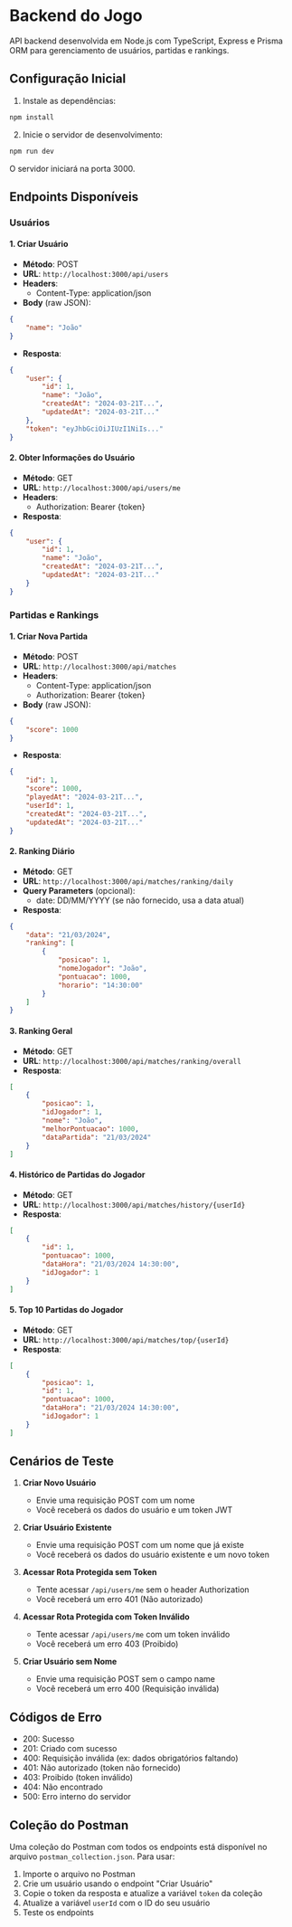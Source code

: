 # Backend do Jogo

API backend desenvolvida em Node.js com TypeScript, Express e Prisma ORM para gerenciamento de usuários, partidas e rankings.

## Configuração Inicial

1. Instale as dependências:
```bash
npm install
```

2. Inicie o servidor de desenvolvimento:
```bash
npm run dev
```

O servidor iniciará na porta 3000.

## Endpoints Disponíveis

### Usuários

#### 1. Criar Usuário
- **Método**: POST
- **URL**: `http://localhost:3000/api/users`
- **Headers**: 
  - Content-Type: application/json
- **Body** (raw JSON):
```json
{
    "name": "João"
}
```
- **Resposta**:
```json
{
    "user": {
        "id": 1,
        "name": "João",
        "createdAt": "2024-03-21T...",
        "updatedAt": "2024-03-21T..."
    },
    "token": "eyJhbGciOiJIUzI1NiIs..."
}
```

#### 2. Obter Informações do Usuário
- **Método**: GET
- **URL**: `http://localhost:3000/api/users/me`
- **Headers**: 
  - Authorization: Bearer {token}
- **Resposta**:
```json
{
    "user": {
        "id": 1,
        "name": "João",
        "createdAt": "2024-03-21T...",
        "updatedAt": "2024-03-21T..."
    }
}
```

### Partidas e Rankings

#### 1. Criar Nova Partida
- **Método**: POST
- **URL**: `http://localhost:3000/api/matches`
- **Headers**: 
  - Content-Type: application/json
  - Authorization: Bearer {token}
- **Body** (raw JSON):
```json
{
    "score": 1000
}
```
- **Resposta**:
```json
{
    "id": 1,
    "score": 1000,
    "playedAt": "2024-03-21T...",
    "userId": 1,
    "createdAt": "2024-03-21T...",
    "updatedAt": "2024-03-21T..."
}
```

#### 2. Ranking Diário
- **Método**: GET
- **URL**: `http://localhost:3000/api/matches/ranking/daily`
- **Query Parameters** (opcional):
  - date: DD/MM/YYYY (se não fornecido, usa a data atual)
- **Resposta**:
```json
{
    "data": "21/03/2024",
    "ranking": [
        {
            "posicao": 1,
            "nomeJogador": "João",
            "pontuacao": 1000,
            "horario": "14:30:00"
        }
    ]
}
```

#### 3. Ranking Geral
- **Método**: GET
- **URL**: `http://localhost:3000/api/matches/ranking/overall`
- **Resposta**:
```json
[
    {
        "posicao": 1,
        "idJogador": 1,
        "nome": "João",
        "melhorPontuacao": 1000,
        "dataPartida": "21/03/2024"
    }
]
```

#### 4. Histórico de Partidas do Jogador
- **Método**: GET
- **URL**: `http://localhost:3000/api/matches/history/{userId}`
- **Resposta**:
```json
[
    {
        "id": 1,
        "pontuacao": 1000,
        "dataHora": "21/03/2024 14:30:00",
        "idJogador": 1
    }
]
```

#### 5. Top 10 Partidas do Jogador
- **Método**: GET
- **URL**: `http://localhost:3000/api/matches/top/{userId}`
- **Resposta**:
```json
[
    {
        "posicao": 1,
        "id": 1,
        "pontuacao": 1000,
        "dataHora": "21/03/2024 14:30:00",
        "idJogador": 1
    }
]
```

## Cenários de Teste

1. **Criar Novo Usuário**
   - Envie uma requisição POST com um nome
   - Você receberá os dados do usuário e um token JWT

2. **Criar Usuário Existente**
   - Envie uma requisição POST com um nome que já existe
   - Você receberá os dados do usuário existente e um novo token

3. **Acessar Rota Protegida sem Token**
   - Tente acessar `/api/users/me` sem o header Authorization
   - Você receberá um erro 401 (Não autorizado)

4. **Acessar Rota Protegida com Token Inválido**
   - Tente acessar `/api/users/me` com um token inválido
   - Você receberá um erro 403 (Proibido)

5. **Criar Usuário sem Nome**
   - Envie uma requisição POST sem o campo name
   - Você receberá um erro 400 (Requisição inválida)

## Códigos de Erro

- 200: Sucesso
- 201: Criado com sucesso
- 400: Requisição inválida (ex: dados obrigatórios faltando)
- 401: Não autorizado (token não fornecido)
- 403: Proibido (token inválido)
- 404: Não encontrado
- 500: Erro interno do servidor

## Coleção do Postman

Uma coleção do Postman com todos os endpoints está disponível no arquivo `postman_collection.json`. Para usar:

1. Importe o arquivo no Postman
2. Crie um usuário usando o endpoint "Criar Usuário"
3. Copie o token da resposta e atualize a variável `token` da coleção
4. Atualize a variável `userId` com o ID do seu usuário
5. Teste os endpoints
